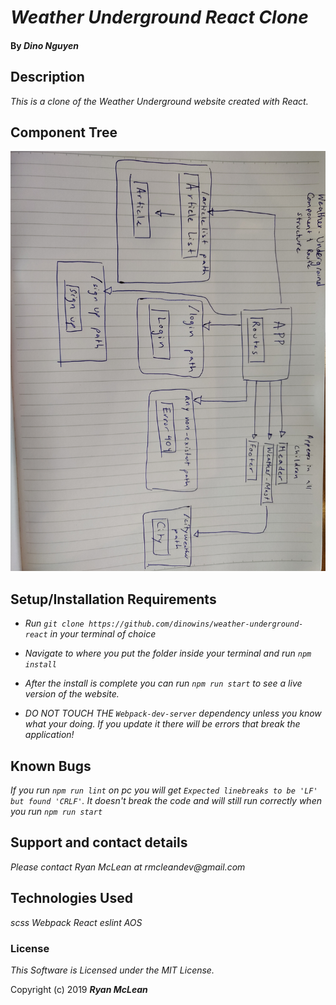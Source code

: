 # _Weather Underground React Clone_

#### By _**Dino Nguyen**_

## Description

_This is a clone of the Weather Underground website created with React._

## Component Tree

![alt text](src/assets/images/comp-tree.jpg)

## Setup/Installation Requirements

* _Run `git clone https://github.com/dinowins/weather-underground-react` in your terminal of choice_
* _Navigate to where you put the folder inside your terminal and run `npm install`_
* _After the install is complete you can run `npm run start` to see a live version of the website._

* _DO NOT TOUCH THE `Webpack-dev-server` dependency unless you know what your doing. If you update it there will be errors that break the application!_

## Known Bugs

_If you run `npm run lint` on pc you will get `Expected linebreaks to be 'LF' but found 'CRLF'`. It doesn't break the code and will still run correctly when you run `npm run start`_

## Support and contact details

_Please contact Ryan McLean at rmcleandev@gmail.com_

## Technologies Used

_scss_
_Webpack_
_React_
_eslint_
_AOS_

### License

*This Software is Licensed under the MIT License.*

Copyright (c) 2019 **_Ryan McLean_**
